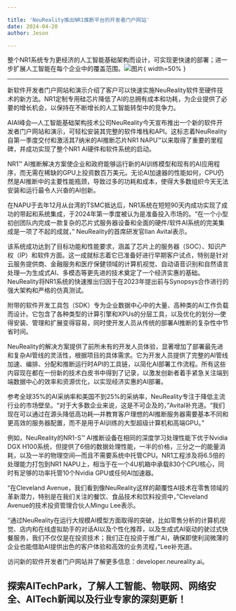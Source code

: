 ```yaml
---

title: 'NeuReality推出NR1推断平台的开发者门户网站'
date: 2024-04-20
author: Jeson

---
```


整个NR1系统专为更经济的人工智能基础架构而设计，可实现更快速的部署；进一步扩展人工智能在每个企业中的覆盖范围。![图片](https://ai-techpark.com/wp-content/uploads/2020/06/Buyer-Guide-500x281-1.jpg){ width=50% }

---
新软件开发者门户网站和演示介绍了客户可以快速实施NeuReality软件至硬件技术的新方法。NR1定制专用硅芯片降低了AI的总拥有成本和功耗，为企业提供了必要的增长机会，以保持在不断增长的人工智能转型中的竞争力。

AIAI峰会—人工智能基础架构技术公司NeuReality今天宣布推出一个新的软件开发者门户网站和演示，可轻松安装其完整的软件堆栈和API。这标志着NeuReality自第一季度交付和激活其7纳米的AI推断芯片NR1 NAPU™以来取得了重要的里程碑，并成功实现了整个NR1 AI硬件和软件系统的启动。

NR1™ AI推断解决方案使企业和政府能够运行新的AI训练模型和现有的AI应用程序，而无需在稀缺的GPU上投资数百万美元。无论AI加速器的性能如何，CPU仍然是AI推断中的主要性能瓶颈，导致过多的功耗和成本，使得大多数组织今天无法安装和运行最令人兴奋的AI创新。

在NAPU于去年12月从台湾的TSMC抵达后，NR1系统在短短90天内成功实现了成功的带起和系统集成，于2024年第一季度被认为是准备投入市场的。“在一个小型初创团队内完成一款复杂的芯片式服务器设备和全面的硬件/软件AI系统的完美集成是一项了不起的成就，” NeuReality的首席研发官Ilan Avital表示。

该系统成功达到了目标功能和性能要求，涵盖了芯片上的服务器（SOC）、知识产权（IP）和软件方面。这一成就标志着它已准备好进行早期客户试点，特别是针对云服务提供商、金融服务和医疗保健领域的计算机视觉、自动语音识别和自然语言处理—为生成式AI、多模态等更先进的技术奠定了一个经济实惠的基础。NeuReality将NR1系统的快速推出归因于在2023年提出前与Synopsys合作进行的强大架构和严格的仿真测试。

附带的软件开发工具包（SDK）专为企业数据中心中的大量、高种类的AI工作负载而设计。它包含了各种类型的计算引擎和XPUs的分层工具，以及优化的划分—使得安装、管理和扩展变得容易，同时使开发人员从传统的部署AI推断的复杂性中节省时间。

NeuReality的解决方案提供了前所未有的开发人员体验，显著增加了部署最先进和复杂AI管线的灵活性，根据项目的具体需求。它为开发人员提供了完整的AI管线加速、编排、分配和推断运行时API的工具链，以简化AI部署工作流程。所有这些内容现在都在一份新的技术白皮书中得到了记录，以激发创新者着手紧急关注端到端数据中心的效率和资源优化，以实现经济实惠的AI部署。

参考全球35%的AI采纳率和美国不到25%的采纳率，NeuReality专注于降低主流行业的市场壁垒。“对于大多数企业来说，这是不可企及的，”Avital补充道。“我们现在可以通过在源头降低高功耗—并教育客户理想的AI推断服务器需要基本不同和更高效的服务器配置，而不是用于AI训练的大型超级计算机和高端GPU。”

例如，NeuReality的NR1-S™ AI推断设备在相同的深度学习处理性能下优于Nvidia DGX H100系统，但提供了6倍的数据处理性能，一半的价格，三分之一的能量消耗，以及一半的物理空间—而且不需要系统中托管CPU。NR1工程涉及将6.5倍的处理能力打包到NR1 NAPU上，相当于在一个4U机箱中承载830个CPU核心，同时有足够的功率托管10个Nvidia GPU或任何AI加速器。

“在Cleveland Avenue，我们看到像NeuReality这样的颠覆性AI技术在零售领域的革新潜力，特别是在我们关注的餐饮、食品技术和饮料投资中，”Cleveland Avenue的技术投资管理合伙人Mingu Lee表示。

“通过NeuReality在运行大规模AI模型方面取得的突破，比如零售分析的计算机视觉、店内和在线虚拟助手的对话AI以及个性化推荐，以及生成式AI驱动的驶过式快餐服务，我们不仅仅是在投资技术；我们正在投资于推广AI，确保即使利润微薄的企业也能借助AI提供出色的客户体验和高效的业务流程，”Lee补充道。

访问新的软件开发者门户网站并了解更多信息：developer.neureality.ai。

探索AITechPark，了解人工智能、物联网、网络安全、AITech新闻以及行业专家的深刻更新！
---
